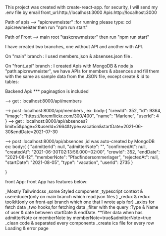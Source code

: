 This project was created with create-react-app.
for security, I will send my .env file by email
front_url:http://localhost:3000
Apis:http://localhost:3000

Path of apis --> "apicrewmeister" :for running please type:
cd apicrewmeister then run "npm run start"

Path of Front --> main root "taskcrewmeister" then run "npm run start"

I have created two branches, one without API and another with API.

On "main" branch : I used members.json & absenses.json file .

On "front_api" branch : I created Apis with MongoDB & node js "path:apicrewmeister", we have APIs for members & absences and fill them with the same as sample data from the JSON file, except create & id to tables:

Backend Api:
\*\*\* paginagtion is included

--> get : localhost:8000/api/members

--> post :localhost:8000/api/members , ex: body:{
"crewId": 352,
"id": 9364,
"image": "https://loremflickr.com/300/400",
"name": "Marlene",
"userId": 4
}
--> get : localhost:8000/api/absences?limit=5&page=2&userId=2664&type=vacation&startDate=2021-06-30&endDate=2021-07-30

--> post :localhost:8000/api/absences ,id was auto-created by MongoDB ex: body:{
{ "admitterId": null,
"admitterNote": "",
"confirmedAt": null,
"createdAt": "2021-06-30T02:13:56.000+02:00",
"crewId": 352,
"endDate": "2021-08-12",
"memberNote": "Pfadfindersommerlager",
"rejectedAt": null,
"startDate": "2021-08-05",
"type": "vacation",
"userId": 2735
}

}

front App:
front App has features below:

\_Mostly Tailwindcss ,some Styled component
\_typescript
context & usereducer(only on main branch which read json files )
\_redux & redux toolkit(only on front-api branch which one that I wrote apis for)
\_axios for fetch data
\_two hooks,for fetching data
\_filter with the query :Type & Name of user & date between startDate & endDate.
\*\*filter data when has admitterNote or memberNote by memberNote=true&admitterNote=true
\_clean code & separated every components
\_create ics file for every row
Loading & error page
